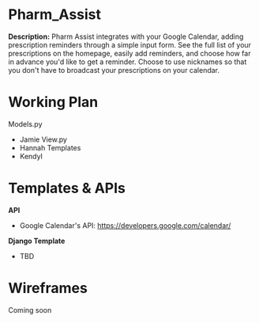 # Pharm_Assist #
**Description:** Pharm Assist integrates with your Google Calendar, adding prescription reminders through a simple input form. See the full list of your prescriptions on the homepage, easily add reminders, and choose how far in advance you'd like to get a reminder. Choose to use nicknames so that you don't have to broadcast your prescriptions on your calendar.


# Working Plan #
Models.py
* Jamie
View.py
* Hannah
Templates 
* Kendyl

# Templates & APIs #
**API**
* Google Calendar's API: https://developers.google.com/calendar/

**Django Template**
* TBD

# Wireframes #
Coming soon
